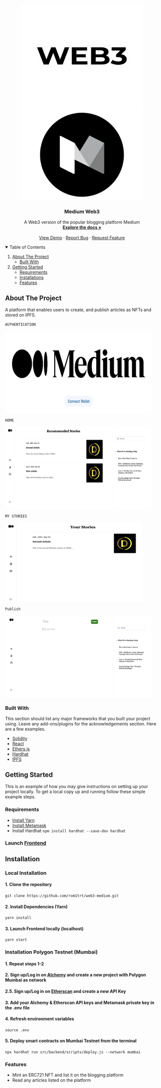 <!-- PROJECT LOGO -->
<br />
<p align="center">
  <a href="https://github.com/rom1trt/nft-marketplace">
    <img src="img/web3.png" alt="Logo" width="400" height="340">
    <img src="img/mediumLogo.png" alt="Logo" width="400" height="300">
  </a>

  <h3 align="center">Medium Web3</h3>

  <p align="center">
    A Web3 version of the popular blogging platform Medium
    <br />
    <a href="https://github.com/rom1trt/web3-medium"><strong>Explore the docs »</strong></a>
    <br />
    <br />
    <a href="https://github.com/rom1trt/web3-medium">View Demo</a>
    ·
    <a href="https://github.com/rom1trt/web3-medium/issues">Report Bug</a>
    ·
    <a href="https://github.com/rom1trt/web3-medium/issues">Request Feature</a>
  </p>
</p>

<!-- TABLE OF CONTENTS -->
<details open="open">
  <summary>Table of Contents</summary>
  <ol>
    <li>
      <a href="#about-the-project">About The Project</a>
      <ul>
        <li><a href="#built-with">Built With</a></li>
      </ul>
    </li>
    <li>
      <a href="#getting-started">Getting Started</a>
      <ul>
        <li><a href="#requirements">Requirements</a></li>
        <li><a href="#installations">Installations</a></li>
        <li><a href="#features">Features</a></li>
      </ul>
    </li>
  </ol>
</details>

<!-- ABOUT THE PROJECT -->

## About The Project

A platform that enables users to create, and publish articles as NFTs and stored on IPFS.

```
AUTHENTICATION
```

<img align=top src="img/Auth.png" width="480" height="270"/>

```
HOME
```

<img align=top src="img/Home.png" width="480" height="270"/>
    
````
MY STORIES
````
<img align=top src="img/MyStories.png" width="450" height="260"/>

```
Publish
```

<img align=top src="img/Publish.png" width="480" height="270"/>

### Built With

This section should list any major frameworks that you built your project using. Leave any add-ons/plugins for the acknowledgements section. Here are a few examples.

- [Solidity](https://www.solidity.io/)
- [React](https://reactjs.org/docs/getting-started.html)
- [Ethers.js](https://docs.ethers.io/v5/)
- [Hardhat](https://hardhat.org/)
- [IPFS](https://ipfs.io/)

<!-- GETTING STARTED -->

## Getting Started

This is an example of how you may give instructions on setting up your project locally.
To get a local copy up and running follow these simple example steps.

### Requirements

- [Install Yarn](https://classic.yarnpkg.com/lang/en/docs/install/)
- [Install Metamask](https://metamask.io/)
- Install Hardhat `npm install hardhat --save-dev hardhat`

### Launch [Frontend](https://nft-marketplace-eight-snowy.vercel.app/)

## Installation

### Local Installation

#### 1. Clone the repository

`git clone https://github.com/rom1trt/web3-medium.git`

#### 2. Install Dependencies (Yarn)

`yarn install`

#### 3. Launch Frontend locally (localhost)

`yarn start`

### Installation Polygon Testnet (Mumbai)

#### 1. Repeat steps 1-2

#### 2. Sign up/Log in on [Alchemy](https://www.alchemy.com/) and create a new project with Polygon Mumbai as network

#### 2.5. Sign up/Log in on [Etherscan](https://etherscan.io/) and create a new API Key

#### 3. Add your Alchemy & Etherscan API keys and Metamask private key in the .env file

#### 4. Refresh environment variables

`source .env`

#### 5. Deploy smart contracts on Mumbai Testnet from the terminal

`npx hardhat run src/backend/scripts/deploy.js --network mumbai`

### Features

- Mint an ERC721 NFT and list it on the blogging platform
- Read any articles listed on the platform
